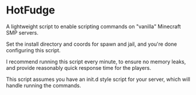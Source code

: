 HotFudge
========

A lightweight script to enable scripting commands on 
"vanilla" Minecraft SMP servers.

Set the install directory and coords for spawn and jail, 
and you're done configuring this script. 

I recommend running this script every minute, to ensure no memory leaks, 
and provide reasonably quick response time for the players.

This script assumes you have an init.d style script for your
server, which will handle running the commands.
